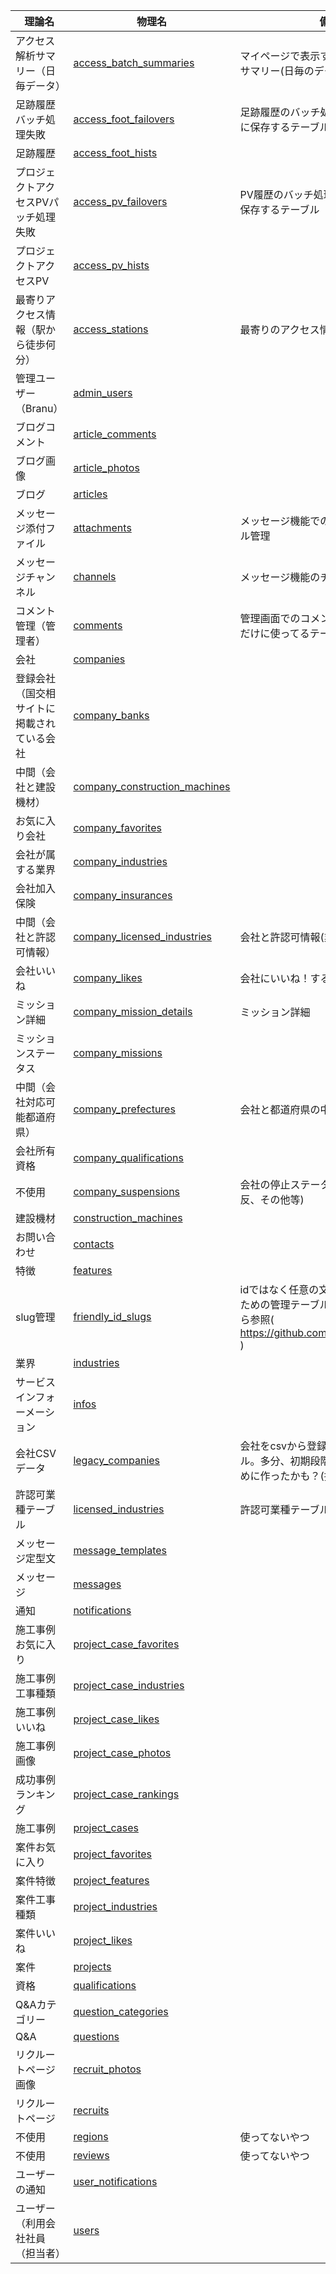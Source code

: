 |  **理論名** | **物理名** | **備考** |
| --- | --- | --- |
| アクセス解析サマリー（日毎データ） | [access_batch_summaries](/application-documents/careecon/design_books/database/entity_definitions/access_batch_summaries.md) | マイページで表示するアクセス解析のサマリー(日毎のデータ) |
| 足跡履歴バッチ処理失敗 | [access_foot_failovers](/application-documents/careecon/design_books/database/entity_definitions/access_foot_failovers.md) | 足跡履歴のバッチ処理が失敗したときに保存するテーブル |
| 足跡履歴 | [access_foot_hists](/application-documents/careecon/design_books/database/entity_definitions/access_foot_hists.md) |     |
| プロジェクトアクセスPVパッチ処理失敗 | [access_pv_failovers](/application-documents/careecon/design_books/database/entity_definitions/access_pv_failovers.md) | PV履歴のバッチ処理が失敗したときに保存するテーブル  |
| プロジェクトアクセスPV | [access_pv_hists](/application-documents/careecon/design_books/database/entity_definitions/access_pv_hists.md) |     |
| 最寄りアクセス情報（駅から徒歩何分） | [access_stations](/application-documents/careecon/design_books/database/entity_definitions/access_stations.md) | 最寄りのアクセス情報(駅から徒歩何分) |
| 管理ユーザー（Branu） | [admin_users](/application-documents/careecon/design_books/database/entity_definitions/admin_users.md) |     |
| ブログコメント | [article_comments](/application-documents/careecon/design_books/database/entity_definitions/article_comments.md) |     |
| ブログ画像 | [article_photos](/application-documents/careecon/design_books/database/entity_definitions/article_photos.md) |     |
| ブログ | [articles](/application-documents/careecon/design_books/database/entity_definitions/articles.md) |     |
| メッセージ添付ファイル | [attachments](/application-documents/careecon/design_books/database/entity_definitions/attachments.md) | メッセージ機能での添付されたファイル管理 |
| メッセージチャンネル | [channels](/application-documents/careecon/design_books/database/entity_definitions/channels.md) | メッセージ機能のチャンネル(部屋) |
| コメント管理（管理者） | [comments](/application-documents/careecon/design_books/database/entity_definitions/comments.md) | 管理画面でのコメントを保存するためだけに使ってるテーブル |
| 会社 | [companies](/application-documents/careecon/design_books/database/entity_definitions/companies.md) |     |
| 登録会社（国交相サイトに掲載されている会社 | [company_banks](/application-documents/careecon/design_books/database/entity_definitions/company_banks.md) |     |
| 中間（会社と建設機材） | [company_construction_machines](/application-documents/careecon/design_books/database/entity_definitions/company_construction_machines.md) |     |
| お気に入り会社 | [company_favorites](/application-documents/careecon/design_books/database/entity_definitions/company_favorites.md) |     |
| 会社が属する業界 | [company_industries](/application-documents/careecon/design_books/database/entity_definitions/company_industries.md) |     |
| 会社加入保険 | [company_insurances](/application-documents/careecon/design_books/database/entity_definitions/company_insurances.md) |     |
| 中間（会社と許認可情報） | [company_licensed_industries](/application-documents/careecon/design_books/database/entity_definitions/company_licensed_industries.md) |  会社と許認可情報(業種)の中間テーブル |
| 会社いいね | [company_likes](/application-documents/careecon/design_books/database/entity_definitions/company_likes.md) | 会社にいいね！するやつ |
| ミッション詳細 | [company_mission_details](/application-documents/careecon/design_books/database/entity_definitions/company_mission_details.md) | ミッション詳細 |
| ミッションステータス | [company_missions](/application-documents/careecon/design_books/database/entity_definitions/company_missions.md) |     |
| 中間（会社対応可能都道府県） | [company_prefectures](/application-documents/careecon/design_books/database/entity_definitions/company_prefectures.md) | 会社と都道府県の中間テーブル |
| 会社所有資格 | [company_qualifications](/application-documents/careecon/design_books/database/entity_definitions/company_qualifications.md) |     |
| 不使用 | [company_suspensions](/application-documents/careecon/design_books/database/entity_definitions/company_suspensions.md) | 会社の停止ステータス(退会、規約違反、その他等) |
| 建設機材 | [construction_machines](/application-documents/careecon/design_books/database/entity_definitions/construction_machines.md) |     |
| お問い合わせ | [contacts](/application-documents/careecon/design_books/database/entity_definitions/contacts.md) |     |
| 特徴 | [features](/application-documents/careecon/design_books/database/entity_definitions/features.md) |     |
| slug管理 | [friendly_id_slugs](/application-documents/careecon/design_books/database/entity_definitions/friendly_id_slugs.md) | idではなく任意の文字列でアクセスするための管理テーブル。詳しくは、こちら参照( https://github.com/norman/friendly_id ) |
| 業界 | [industries](/application-documents/careecon/design_books/database/entity_definitions/industries.md) |     |
| サービスインフォーメーション | [infos](/application-documents/careecon/design_books/database/entity_definitions/infos.md) |     |
| 会社CSVデータ | [legacy_companies](/application-documents/careecon/design_books/database/entity_definitions/legacy_companies.md) | 会社をcsvから登録するためのテーブル。多分、初期段階で会社を入れるために作ったかも？(推測) |
| 許認可業種テーブル | [licensed_industries](/application-documents/careecon/design_books/database/entity_definitions/licensed_industries.md) | 許認可業種テーブル |
| メッセージ定型文 | [message_templates](/application-documents/careecon/design_books/database/entity_definitions/message_templates.md) |     |
| メッセージ | [messages](/application-documents/careecon/design_books/database/entity_definitions/messages.md) |     |
| 通知 | [notifications](/application-documents/careecon/design_books/database/entity_definitions/notifications.md) |     |
| 施工事例お気に入り | [project_case_favorites](/application-documents/careecon/design_books/database/entity_definitions/project_case_favorites.md) |     |
| 施工事例工事種類 | [project_case_industries](/application-documents/careecon/design_books/database/entity_definitions/project_case_industries.md) |     |
| 施工事例いいね | [project_case_likes](/application-documents/careecon/design_books/database/entity_definitions/project_case_likes.md) |     |
| 施工事例画像 | [project_case_photos](/application-documents/careecon/design_books/database/entity_definitions/project_case_photos.md) |     |
| 成功事例ランキング | [project_case_rankings](/application-documents/careecon/design_books/database/entity_definitions/project_case_rankings.md) |     |
| 施工事例 | [project_cases](/application-documents/careecon/design_books/database/entity_definitions/project_cases.md) |     |
| 案件お気に入り | [project_favorites](/application-documents/careecon/design_books/database/entity_definitions/project_favorites.md) |     |
| 案件特徴 | [project_features](/application-documents/careecon/design_books/database/entity_definitions/project_features.md) |     |
| 案件工事種類 | [project_industries](/application-documents/careecon/design_books/database/entity_definitions/project_industries.md) |     |
| 案件いいね | [project_likes](/application-documents/careecon/design_books/database/entity_definitions/project_likes.md) |     |
| 案件 | [projects](/application-documents/careecon/design_books/database/entity_definitions/projects.md) |     |
| 資格 | [qualifications](/application-documents/careecon/design_books/database/entity_definitions/qualifications.md) |     |
| Q&Aカテゴリー | [question_categories](/application-documents/careecon/design_books/database/entity_definitions/question_categories.md) |     |
| Q&A | [questions](/application-documents/careecon/design_books/database/entity_definitions/questions.md) |     |
| リクルートページ画像 | [recruit_photos](/application-documents/careecon/design_books/database/entity_definitions/recruit_photos.md) |     |
| リクルートページ | [recruits](/application-documents/careecon/design_books/database/entity_definitions/recruits.md) |     |
| 不使用 | [regions](/application-documents/careecon/design_books/database/entity_definitions/regions.md) | 使ってないやつ |
| 不使用 | [reviews](/application-documents/careecon/design_books/database/entity_definitions/reviews.md) | 使ってないやつ |
| ユーザーの通知 | [user_notifications](/application-documents/careecon/design_books/database/entity_definitions/user_notifications.md) |     |
| ユーザー　（利用会社社員（担当者） | [users](/application-documents/careecon/design_books/database/entity_definitions/users.md) |     |

